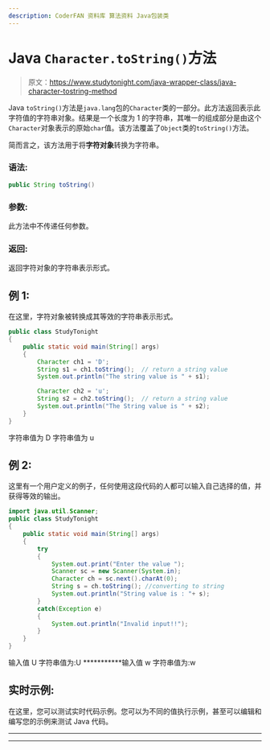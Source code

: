 ```yaml
---
description: CoderFAN 资料库 算法资料 Java包装类
---
```


# Java `Character.toString()`方法

> 原文：<https://www.studytonight.com/java-wrapper-class/java-character-tostring-method>

Java `toString()`方法是`java.lang`包的`Character`类的一部分。此方法返回表示此字符值的字符串对象。结果是一个长度为 1 的字符串，其唯一的组成部分是由这个`Character`对象表示的原始`char`值。该方法覆盖了`Object`类的`toString()`方法。

简而言之，该方法用于将**字符对象**转换为字符串。

### 语法:

```java
public String toString() 
```

### 参数:

此方法中不传递任何参数。

### 返回:

返回字符对象的字符串表示形式。

## 例 1:

在这里，字符对象被转换成其等效的字符串表示形式。

```java
public class StudyTonight
{  
	public static void main(String[] args) 
	{  
		Character ch1 = 'D';       
		String s1 = ch1.toString();  // return a string value 
		System.out.println("The string value is " + s1);              

		Character ch2 = 'u';                    
		String s2 = ch2.toString();  // return a string value 
		System.out.println("The String value is " + s2);  
	}  
} 
```

字符串值为 D
字符串值为 u

## 例 2:

这里有一个用户定义的例子，任何使用这段代码的人都可以输入自己选择的值，并获得等效的输出。

```java
import java.util.Scanner;  
public class StudyTonight
{  
	public static void main(String[] args) 
	{  
		try
		{
			System.out.print("Enter the value ");  
			Scanner sc = new Scanner(System.in);  
			Character ch = sc.next().charAt(0);  
			String s = ch.toString(); //converting to string
			System.out.println("String value is : "+ s);          
		}
		catch(Exception e)
		{
			System.out.println("Invalid input!!");
		}
	}  
} 
```

输入值 U
字符串值为:U
***********输入值 w
字符串值为:w

## 实时示例:

在这里，您可以测试实时代码示例。您可以为不同的值执行示例，甚至可以编辑和编写您的示例来测试 Java 代码。

* * *

* * *